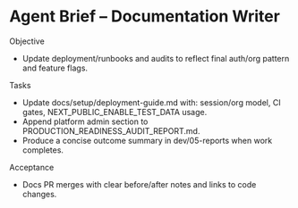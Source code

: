 # Agent Brief – Documentation Writer

Objective
- Update deployment/runbooks and audits to reflect final auth/org pattern and feature flags.

Tasks
- Update docs/setup/deployment-guide.md with: session/org model, CI gates, NEXT_PUBLIC_ENABLE_TEST_DATA usage.
- Append platform admin section to PRODUCTION_READINESS_AUDIT_REPORT.md.
- Produce a concise outcome summary in dev/05-reports when work completes.

Acceptance
- Docs PR merges with clear before/after notes and links to code changes.

